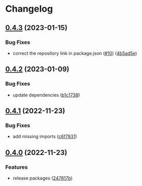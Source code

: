 # Changelog

## [0.4.3](https://github.com/ocavue/eslint-config/compare/eslint-config-prettier-v0.4.2...eslint-config-prettier-v0.4.3) (2023-01-15)


### Bug Fixes

* correct the repository link in package.json ([#10](https://github.com/ocavue/eslint-config/issues/10)) ([4b5ad5e](https://github.com/ocavue/eslint-config/commit/4b5ad5e40459c470abb8fda326b76730f270d4a1))

## [0.4.2](https://github.com/ocavue/eslint-config/compare/eslint-config-prettier-v0.4.1...eslint-config-prettier-v0.4.2) (2023-01-09)


### Bug Fixes

* update dependencies ([b1c1738](https://github.com/ocavue/eslint-config/commit/b1c17382b337a31564b627776a44b6048efcfd6f))

## [0.4.1](https://github.com/ocavue/eslint-config/compare/eslint-config-prettier-v0.4.0...eslint-config-prettier-v0.4.1) (2022-11-23)


### Bug Fixes

* add missing imports ([c6f7931](https://github.com/ocavue/eslint-config/commit/c6f793125f7a9996fb2341458fa462399c60148f))

## [0.4.0](https://github.com/ocavue/eslint-config/compare/eslint-config-prettier-v0.3.0...eslint-config-prettier-v0.4.0) (2022-11-23)


### Features

* release packages ([247817b](https://github.com/ocavue/eslint-config/commit/247817b1397b6291b5c800435a23748075d535f7))
